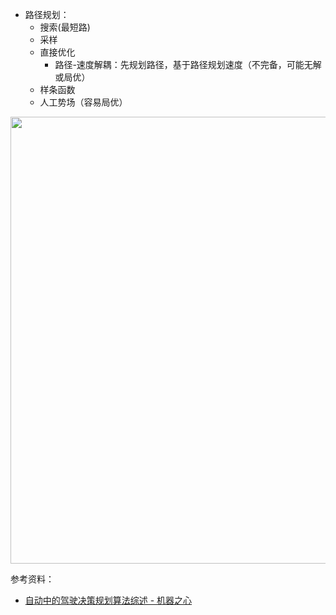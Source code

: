 - 路径规划：
  - 搜索(最短路)
  - 采样
  - 直接优化
    - 路径-速度解耦：先规划路径，基于路径规划速度（不完备，可能无解或局优）
  - 样条函数
  - 人工势场（容易局优）

<img src="https://image.jiqizhixin.com/uploads/editor/7c36fd82-e2fa-4ec5-bf71-6654dc9139c9/%E8%A1%A8.jpg" class="fr-fic fr-dib medium-zoom-image" style="width: 715px;">

参考资料：

- [自动中的驾驶决策规划算法综述 - 机器之心](https://www.jiqizhixin.com/articles/2019-07-22)